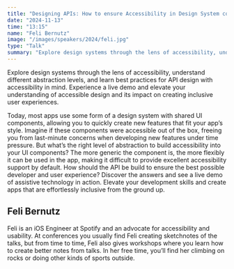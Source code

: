 ```yaml
---
title: "Designing APIs: How to ensure Accessibility in Design System components"
date: "2024-11-13"
time: "13:15"
name: "Feli Bernutz"
image: "/images/speakers/2024/feli.jpg"
type: "Talk"
summary: "Explore design systems through the lens of accessibility, understand different abstraction levels, and learn best practices for API design with accessibility in mind."
---
```


Explore design systems through the lens of accessibility, understand different abstraction levels, and learn best practices for API design with accessibility in mind. Experience a live demo and elevate your understanding of accessible design and its impact on creating inclusive user experiences.

Today, most apps use some form of a design system with shared UI components, allowing you to quickly create new features that fit your app’s style. Imagine if these components were accessible out of the box, freeing you from last-minute concerns when developing new features under time pressure. But what’s the right level of abstraction to build accessibility into your UI components? The more generic the component is, the more flexibly it can be used in the app, making it difficult to provide excellent accessibility support by default. How should the API be build to ensure the best possible developer and user experience? Discover the answers and see a live demo of assistive technology in action. Elevate your development skills and create apps that are effortlessly inclusive from the ground up.

## Feli Bernutz

Feli is an iOS Engineer at Spotify and an advocate for accessibility and usability. At conferences you usually find Feli creating sketchnotes of the talks, but from time to time, Feli also gives workshops where you learn how to create better notes from talks. In her free time, you’ll find her climbing on rocks or doing other kinds of sports outside.
